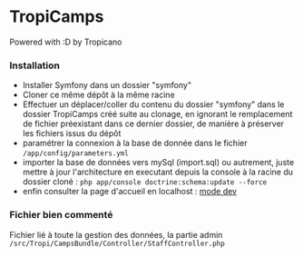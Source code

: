 # TropiCamps

Powered with :D by Tropicano

### Installation
- Installer Symfony dans un dossier "symfony"
- Cloner ce même dépôt à la même racine
- Effectuer un déplacer/coller du contenu du dossier "symfony" dans le dossier TropiCamps créé suite au clonage, en ignorant le remplacement de fichier préexistant dans ce dernier dossier, de manière à préserver les fichiers issus du dépôt
- paramétrer la connexion à la base de donnée dans le fichier `/app/config/parameters.yml`
- importer la base de données vers mySql (import.sql) ou autrement, juste mettre à jour l'architecture en executant depuis la console à la racine du dossier cloné : `php app/console doctrine:schema:update --force`
- enfin consulter la page d'accueil en localhost : [mode dev](http://localhost:8888/TropiCamps/web/app_dev.php)

### Fichier bien commenté
Fichier lié à toute la gestion des données, la partie admin
`/src/Tropi/CampsBundle/Controller/StaffController.php`